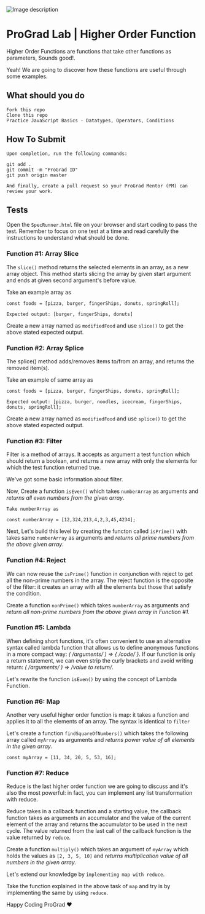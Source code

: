 ![Image description](https://i1.faceprep.in/ProGrad/face-logo-resized.png)

# ProGrad Lab | Higher Order Function

Higher Order Functions are functions that take other functions as parameters, Sounds good!. 

Yeah! We are going to discover how these functions are useful through some examples.


## What should you do
```
Fork this repo
Clone this repo
Practice JavaScript Basics - Datatypes, Operators, Conditions
```

## How To Submit
```
Upon completion, run the following commands:

git add .
git commit -m "ProGrad ID"
git push origin master

And finally, create a pull request so your ProGrad Mentor (PM) can review your work.
```

## Tests

Open the `SpecRunner.html` file on your browser and start coding to pass the test. Remember to focus on one test at a time and read carefully the instructions to understand what should be done.

### Function #1: Array Slice

The `slice()` method returns the selected elements in an array, as a new array object. This method starts slicing the array by given start argument and ends at given second argument's before value.

Take an example array as
```
const foods = [pizza, burger, fingerShips, donuts, springRoll];

Expected output: [burger, fingerShips, donuts]
```
Create a new array named as `modifiedFood` and use `slice()` to get the above stated expected output.

### Function #2: Array Splice

The splice() method adds/removes items to/from an array, and returns the removed item(s).

Take an example of same array as
```
const foods = [pizza, burger, fingerShips, donuts, springRoll];

Expected output: [pizza, burger, noodles, icecream, fingerShips, donuts, springRoll];
```
Create a new array named as `modifiedFood` and use `splice()` to get the above stated expected output.

### Function #3: Filter

Filter is a method of arrays. It accepts as argument a test function which should return a boolean, and returns a new array with only the elements for which the test function returned true.

We've got some basic information about filter.  

Now, Create a function `isEven()` which takes `numberArray` as arguments and _returns all even numbers from the given array_.

```
Take numberArray as

const numberArray = [12,324,213,4,2,3,45,4234];
```

Next, Let's build this level by creating the functon called `isPrime()` with takes same `numberArray` as arguments and _returns all prime numbers from the above given array_.

### Function #4: Reject

We can now reuse the `isPrime()` function in conjunction with reject to get all the non-prime numbers in the array. The reject function is the opposite of the filter: it creates an array with all the elements but those that satisfy the condition.

Create a function `nonPrime()` which takes `numberArray` as arguments and _return all non-prime numbers from the above given array in Function #1_.

### Function #5: Lambda

When defining short functions, it's often convenient to use an alternative syntax called lambda function that allows us to define anonymous functions in a more compact way: _( /*arguments*/ ) => { /*code*/ }_. If our function is only a return statement, we can even strip the curly brackets and avoid writing return: _( /*arguments*/ ) => /*value to return*/_.

Let's rewrite the function `isEven()` by using the concept of Lambda Function.


### Function #6: Map

Another very useful higher order function is map: it takes a function and applies it to all the elements of an array.
The syntax is identical to `filter`

Let's create a function `findSquareOfNumbers()` which takes the following array called `myArray` as arguments and _returns power value of all elements in the given array_.

```
const myArray = [11, 34, 20, 5, 53, 16];
```

### Function #7: Reduce

Reduce is the last higher order function we are going to discuss and it's also the most powerful: in fact, you can implement any list transformation with reduce.

Reduce takes in a callback function and a starting value, the callback function takes as arguments an accumulator and the value of the current element of the array and returns the accumulator to be used in the next cycle. The value returned from the last call of the callback function is the value returned by `reduce`.

Create a function `multiply()` which takes an argument of `myArray` which holds the values as `[2, 3, 5, 10]` and _returns multiplication value of all numbers in the given array_.

Let's extend our knowledge by `implementing map with reduce`.

Take the function explained in the above task of `map` and try is by implementing the same by using `reduce`.



Happy Coding ProGrad ❤️
